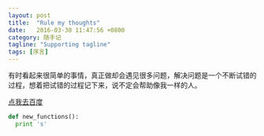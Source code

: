 ```yaml
---
layout: post
title:  "Rule my thoughts"
date:   2016-03-30 11:47:56 +0800
category: 随手记
tagline: "Supporting tagline"
tags: [序言]
---
```

有时看起来很简单的事情，真正做却会遇见很多问题，解决问题是一个不断试错的过程，想着把试错的过程记下来，说不定会帮助像我一样的人。

[点我去百度](http://www.baidu.com)

```python
def new_functions():
  print 's'
```
